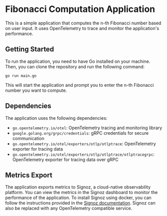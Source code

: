 # Fibonacci Computation Application

This is a simple application that computes the n-th Fibonacci number based on user input. It uses OpenTelemetry to trace and monitor the application's performance.

## Getting Started

To run the application, you need to have Go installed on your machine. Then, you can clone the repository and run the following command:

```
go run main.go
```

This will start the application and prompt you to enter the n-th Fibonacci number you want to compute.

## Dependencies

The application uses the following dependencies:

- `go.opentelemetry.io/otel`: OpenTelemetry tracing and monitoring library
- `google.golang.org/grpc/credentials`: gRPC credentials for secure communication
- `go.opentelemetry.io/otel/exporters/otlp/otlptrace`: OpenTelemetry exporter for tracing data
- `go.opentelemetry.io/otel/exporters/otlp/otlptrace/otlptracegrpc`: OpenTelemetry exporter for tracing data over gRPC


## Metrics Export

The application exports metrics to Signoz, a cloud-native observability platform. You can view the metrics in the Signoz dashboard to monitor the performance of the application. To install Signoz using docker, you can follow the instructions provided in the [Signoz documentation](https://signoz.io/docs/install/docker/). Signoz can also be replaced with any OpenTelemetry compatible service.

